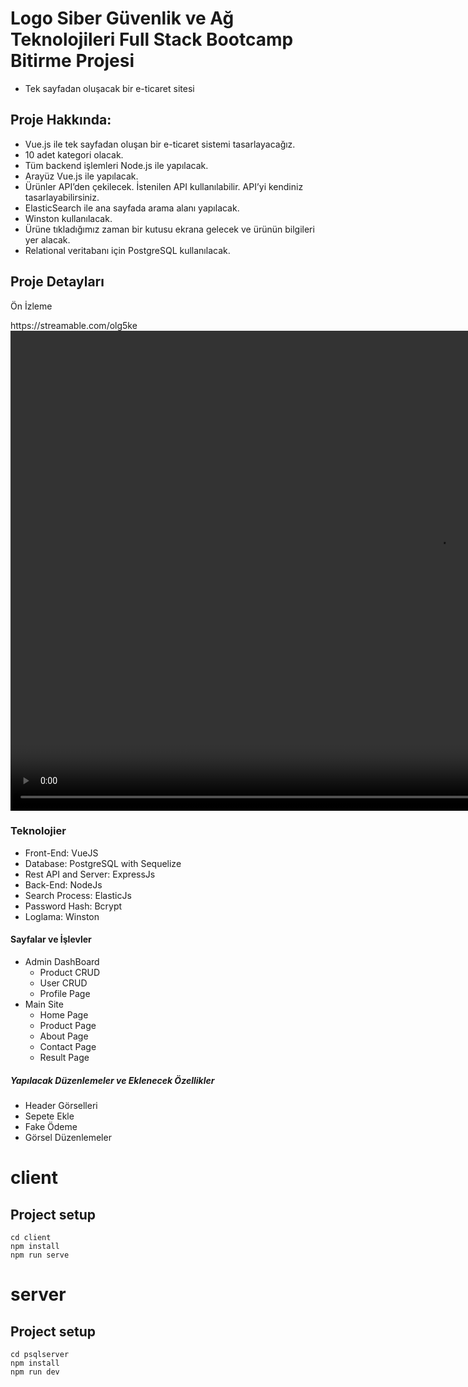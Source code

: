 # Logo Siber Güvenlik ve Ağ Teknolojileri Full Stack Bootcamp Bitirme Projesi

- Tek sayfadan oluşacak bir e-ticaret sitesi

## Proje Hakkında:

- Vue.js ile tek sayfadan oluşan bir e-ticaret sistemi tasarlayacağız.
- 10 adet kategori olacak.
- Tüm backend işlemleri Node.js ile yapılacak.
- Arayüz Vue.js ile yapılacak.
- Ürünler API’den çekilecek. İstenilen API kullanılabilir. API’yi kendiniz tasarlayabilirsiniz.
- ElasticSearch ile ana sayfada arama alanı yapılacak.
- Winston kullanılacak.
- Ürüne tıkladığımız zaman bir kutusu ekrana gelecek ve ürünün bilgileri yer alacak.
- Relational veritabanı için PostgreSQL kullanılacak.

<h2>Proje Detayları</h2>

<p>Ön İzleme</p>
https://streamable.com/olg5ke
<video src="https://streamable.com/e/olg5ke?autoplay=1" width="1365" height="768" frameborder="0" allowfullscreen allow="autoplay"></video>
<h3>Teknolojier</h3>
<ul>
  <li>Front-End: VueJS</li>
  <li>Database: PostgreSQL with Sequelize</li>
  <li>Rest API and Server: ExpressJs</li>
  <li>Back-End: NodeJs</li>
  <li>Search Process: ElasticJs</li>
  <li>Password Hash: Bcrypt</li>
  <li>Loglama: Winston</li>
</ul>

<h4>Sayfalar ve İşlevler</h4>
<ul>
  <li>Admin DashBoard
    <ul>
      <li>Product CRUD</li>
      <li>User CRUD</li>
      <li>Profile Page</li>
    </ul>
  </li>
  <li>Main Site
    <ul>
      <li>Home Page</li>
      <li>Product Page</li>
      <li>About Page</li>
      <li>Contact Page</li>
      <li>Result Page</li>
    </ul>
  </li>
</ul>

<h5>Yapılacak Düzenlemeler ve Eklenecek Özellikler</h5>
<ul>
  <li>Header Görselleri</li>
  <li>Sepete Ekle</li>
  <li>Fake Ödeme</li>
  <li>Görsel Düzenlemeler</li>
</ul>




# client

## Project setup
```
cd client
npm install
npm run serve
```

# server

## Project setup
```
cd psqlserver
npm install
npm run dev
```
